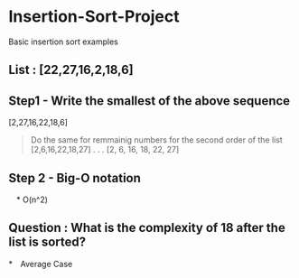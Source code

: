 # Insertion-Sort-Project
 Basic insertion sort examples
## List : [22,27,16,2,18,6] 
## Step1 - Write the smallest of the above sequence
[2,27,16,22,18,6]
> Do the same for remmainig numbers for the second order of the list
[2,6,16,22,18,27] . . . [2, 6, 16, 18, 22, 27]

## Step 2 - Big-O notation
 * O(n^2)
## Question : What is the complexity of 18 after the list is sorted?
* Average Case

